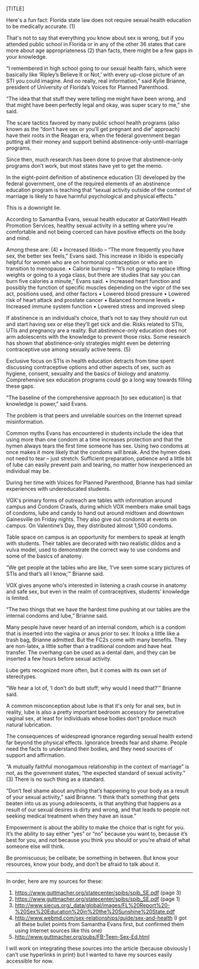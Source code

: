 [TITLE] 

Here's a fun fact: Florida state law does not require sexual health education to be medically accurate. (1) 

That's not to say that everything you know about sex is wrong, but if you attended public school in Florida or in any of the other 36 states that care more about age appropriateness (2) than facts, there might be a few gaps in your knowledge. 

“I remembered in high school going to our sexual health fairs, which were basically like ‘Ripley’s Believe It or Not,’ with every up-close picture of an STI you could imagine. And no really, real information,” said Kylie Brianne, president of University of Florida’s Voices for Planned Parenthood. 

“The idea that that stuff they were telling me might have been wrong, and that might have been perfectly legal and okay, was super scary to me,” she said. 

The scare tactics favored by many public school health programs (also known as the “don’t have sex or you’ll get pregnant and die” approach) have their roots in the Reagan era, when the federal government began putting all their money and support behind abstinence-only-until-marriage programs. 

Since then, much research has been done to prove that abstinence-only programs don’t work, but most states have yet to get the memo. 

In the eight-point definition of abstinence education (3) developed by the federal government, one of the required elements of an abstinence education program is teaching that “sexual activity outside of the context of marriage is likely to have harmful psychological and physical effects.” 

This is a downright lie.

According to Samantha Evans, sexual health educator at GatorWell Health Promotion Services, healthy sexual activity in a setting where you're comfortable and not being coerced can have positive effects on the body and mind. 

Among these are: (4)
• Increased libido – “The more frequently you have sex, the better sex feels,” Evans said. This increase in libido is especially helpful for women who are on hormonal contraception or who are in transition to menopause. 
• Calorie burning – “It’s not going to replace lifting weights or going to a yoga class, but there are studies that say you can burn five calories a minute,” Evans said.
• Increased heart function and possibly the function of specific muscles depending on the vigor of the sex act, positions used, and other factors
• Lowered blood pressure 
• Lowered risk of heart attack and prostate cancer
• Balanced hormone levels
• Increased immune system function
• Lowered stress and improved sleep

If abstinence is an individual’s choice, that’s not to say they should run out and start having sex or else they’ll get sick and die. Risks related to STIs, UTIs and pregnancy are a reality. But abstinence-only education does not arm adolescents with the knowledge to prevent those risks. Some research has shown that abstinence-only strategies might even be deterring contraceptive use among sexually active teens. (5) 

Exclusive focus on STIs in health education detracts from time spent discussing contraceptive options and other aspects of sex, such as hygiene, consent, sexuality and the basics of biology and anatomy. Comprehensive sex education programs could go a long way towards filling these gaps.

“The baseline of the comprehensive approach [to sex education] is that knowledge is power,” said Evans.

The problem is that peers and unreliable sources on the Internet spread misinformation.  

Common myths Evans has encountered in students include the idea that using more than one condom at a time increases protection and that the hymen always tears the first time someone has sex. Using two condoms at once makes it more likely that the condoms will break. And the hymen does not need to tear – just stretch. Sufficient preparation, patience and a little bit of lube can easily prevent pain and tearing, no matter how inexperienced an individual may be.

During her time with Voices for Planned Parenthood, Brianne has had similar experiences with undereducated students. 

VOX's primary forms of outreach are tables with information around campus and Condom Crawls, during which VOX members make small bags of condoms, lube and candy to hand out around midtown and downtown Gainesville on Friday nights. They also give out condoms at events on campus. On Valentine’s Day, they distributed almost 1,500 condoms. 

Table space on campus is an opportunity for members to speak at length with students. Their tables are decorated with two realistic dildos and a vulva model, used to demonstrate the correct way to use condoms and some of the basics of anatomy.

“We get people at the tables who are like, ‘I’ve seen some scary pictures of STIs and that’s all I know,’” Brianne said.

VOX gives anyone who's interested in listening a crash course in anatomy and safe sex, but even in the realm of contraceptives, students’ knowledge is limited. 

“The two things that we have the hardest time pushing at our tables are the internal condoms and lube,” Brianne said.

Many people have never heard of an internal condom, which is a condom that is inserted into the vagina or anus prior to sex. It looks a little like a trash bag, Brianne admitted. But the FC2s come with many benefits. They are non-latex, a little softer than a traditional condom and have heat transfer. The overhang can be used as a dental dam, and they can be inserted a few hours before sexual activity.

Lube gets recognized more often, but it comes with its own set of stereotypes.

“We hear a lot of, ‘I don’t do butt stuff; why would I need that?’” Brianne said. 

A common misconception about lube is that it's only for anal sex, but in reality, lube is also a pretty important bedroom accessory for penetrative vaginal sex, at least for individuals whose bodies don’t produce much natural lubrication. 

The consequences of widespread ignorance regarding sexual health extend far beyond the physical effects. Ignorance breeds fear and shame. People need the facts to understand their bodies, and they need sources of support and affirmation. 

“A mutually faithful monogamous relationship in the context of marriage” is not, as the government states, “the expected standard of sexual activity.” (3) There is no such thing as a standard. 

“Don’t feel shame about anything that’s happening to your body as a result of your sexual activity,” said Brianne. “I think that’s something that gets beaten into us as young adolescents, is that anything that happens as a result of our sexual desires is dirty and wrong, and that leads to people not seeking medical treatment when they have an issue.”

Empowerment is about the ability to make the choice that is right for you. It’s the ability to say either “yes” or “no” because you want to, because it’s best for you, and not because you think you should or you’re afraid of what someone else will think.

Be promiscuous; be celibate; be something in between. But know your resources, know your body, and don’t be afraid to talk about it.

***
In order, here are my sources for these:
1) https://www.guttmacher.org/statecenter/spibs/spib_SE.pdf (page 3)
2) https://www.guttmacher.org/statecenter/spibs/spib_SE.pdf (page 1)
3) http://www.siecus.org/_data/global/images/FL%20Report%20-%20Sex%20Education%20in%20the%20Sunshine%20State.pdf
4) http://www.webmd.com/sex-relationships/guide/sex-and-health (I got all these bullet points from Samantha Evans first, but confirmed them using Internet sources like this one)
5) http://www.guttmacher.org/pubs/FB-Teen-Sex-Ed.html

I will work on integrating these sources into the article (because obviously I can’t use hyperlinks in print) but I wanted to have my sources easily accessible for now.

